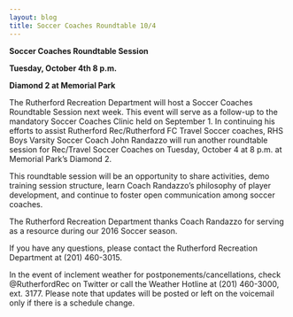 ```yaml
---
layout: blog
title: Soccer Coaches Roundtable 10/4
---
```


**Soccer Coaches Roundtable Session**

**Tuesday, October 4th 8 p.m.**

**Diamond 2 at Memorial Park**


The Rutherford Recreation Department will host a Soccer Coaches Roundtable Session next week. This event will serve as a follow-up to the mandatory Soccer Coaches Clinic held on September 1. In continuing his efforts to assist Rutherford Rec/Rutherford FC Travel Soccer coaches, RHS Boys Varsity Soccer Coach John Randazzo will run another roundtable session for Rec/Travel Soccer Coaches on Tuesday, October 4 at 8 p.m. at Memorial Park’s Diamond 2.

This roundtable session will be an opportunity to share activities, demo training session structure, learn Coach Randazzo’s philosophy of player development, and continue to foster open communication among soccer coaches.

The Rutherford Recreation Department thanks Coach Randazzo for serving as a resource during our 2016 Soccer season.

If you have any questions, please contact the Rutherford Recreation Department at (201) 460-3015.

In the event of inclement weather for postponements/cancellations, check @RutherfordRec on Twitter or call the Weather Hotline at (201) 460-3000, ext. 3177. Please note that updates will be posted or left on the voicemail only if there is a schedule change.
